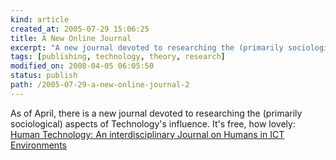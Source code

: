 ```yaml
--- 
kind: article
created_at: 2005-07-29 15:06:25
title: A New Online Journal
excerpt: "A new journal devoted to researching the (primarily sociological) aspects of Technology's influence"
tags: [publishing, technology, theory, research]
modified_on: 2008-04-05 06:05:50
status: publish 
path: /2005-07-29-a-new-online-journal-2
---
```


As of April, there is a new journal devoted to researching the (primarily sociological) aspects of Technology's influence. It's free, how lovely: <a title="Human Technology: An interdisciplinary Journal on Humans in ICT Environments" href="http://www.humantechnology.jyu.fi/current/">Human Technology: An interdisciplinary Journal on Humans in ICT Environments</a>